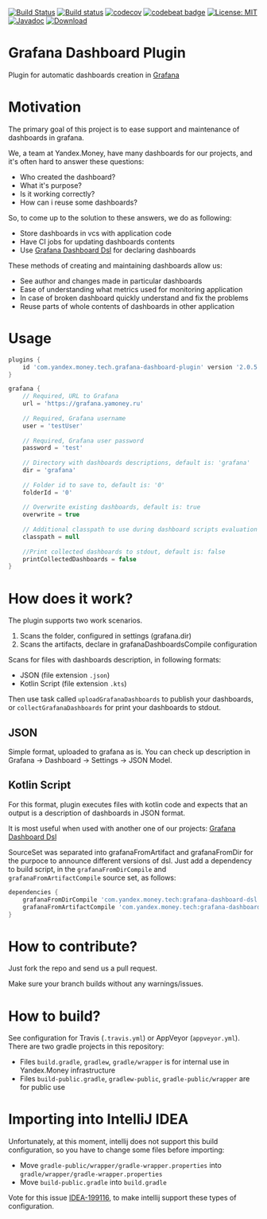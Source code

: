 [![Build Status](https://travis-ci.org/yandex-money-tech/grafana-dashboard-plugin.svg?branch=master)](https://travis-ci.org/yandex-money-tech/grafana-dashboard-plugin)
[![Build status](https://ci.appveyor.com/api/projects/status/pljxjuc9gjdqprt8?svg=true)](https://ci.appveyor.com/project/f0y/grafana-dashboard-plugin)
[![codecov](https://codecov.io/gh/yandex-money-tech/grafana-dashboard-plugin/branch/master/graph/badge.svg)](https://codecov.io/gh/yandex-money-tech/grafana-dashboard-plugin)
[![codebeat badge](https://codebeat.co/badges/c91a7632-c469-4cfd-be62-6a1840dc347b)](https://codebeat.co/projects/github-com-yandex-money-tech-grafana-dashboard-plugin-master)
[![License: MIT](https://img.shields.io/badge/License-MIT-yellow.svg)](https://opensource.org/licenses/MIT)
[![Javadoc](https://img.shields.io/badge/javadoc-latest-blue.svg)](https://yandex-money-tech.github.io/grafana-dashboard-plugin/)
[![Download](https://api.bintray.com/packages/yandex-money-tech/maven/grafana-dashboard-plugin/images/download.svg)](https://bintray.com/yandex-money-tech/maven/grafana-dashboard-plugin/_latestVersion)

# Grafana Dashboard Plugin

Plugin for automatic dashboards creation in [Grafana](https://grafana.com)

# Motivation

The primary goal of this project is to ease support and maintenance of dashboards in grafana. 

We, a team at Yandex.Money, have many dashboards for our projects, and it's often hard to answer these questions:

* Who created the dashboard?
* What it's purpose?
* Is it working correctly?
* How can i reuse some dashboards?

So, to come up to the solution to these answers, we do as following:

* Store dashboards in vcs with application code
* Have CI jobs for updating dashboards contents
* Use [Grafana Dashboard Dsl](https://github.com/yandex-money-tech/grafana-dashboard-dsl) for declaring dashboards

These methods of creating and maintaining dashboards allow us:

* See author and changes made in particular dashboards
* Ease of understanding what metrics used for monitoring application
* In case of broken dashboard quickly understand and fix the problems
* Reuse parts of whole contents of dashboards in other application

# Usage

```groovy
plugins {
    id 'com.yandex.money.tech.grafana-dashboard-plugin' version '2.0.5'
}

grafana {
    // Required, URL to Grafana
    url = 'https://grafana.yamoney.ru'
    
    // Required, Grafana username
    user = 'testUser'
    
    // Required, Grafana user password
    password = 'test'
    
    // Directory with dashboards descriptions, default is: 'grafana'
    dir = 'grafana'
    
    // Folder id to save to, default is: '0'
    folderId = '0'
    
    // Overwrite existing dashboards, default is: true    
    overwrite = true
    
    // Additional classpath to use during dashboard scripts evaluation
    classpath = null
   
    //Print collected dashboards to stdout, default is: false
    printCollectedDashboards = false
}
```

# How does it work?

The plugin supports two work scenarios.
1. Scans the folder, configured in settings (grafana.dir)
2. Scans the artifacts, declare in grafanaDashboardsCompile configuration

Scans for files with dashboards description, in following formats:

* JSON (file extension `.json`)
* Kotlin Script (file extension `.kts`)

Then use task called `uploadGrafanaDashboards` to publish your dashboards, or `collectGrafanaDashboards` for print 
your dashboards to stdout.

## JSON

Simple format, uploaded to grafana as is.
You can check up description in Grafana -> Dashboard -> Settings -> JSON Model.

## Kotlin Script

For this format, plugin executes files with kotlin code and expects that
an output is a description of dashboards in JSON format.

It is most useful when used with another one of our projects: [Grafana Dashboard Dsl](https://github.com/yandex-money-tech/grafana-dashboard-dsl)

SourceSet was separated into grafanaFromArtifact and grafanaFromDir for the purpoce to announce different versions of dsl.
Just add a dependency to build script, in the `grafanaFromDirCompile` and `grafanaFromArtifactCompile` source set, 
as follows:

```groovy
dependencies {
    grafanaFromDirCompile 'com.yandex.money.tech:grafana-dashboard-dsl:1.2.0'
    grafanaFromArtifactCompile 'com.yandex.money.tech:grafana-dashboard-dsl:1.1.0'
}
```

# How to contribute?

Just fork the repo and send us a pull request.

Make sure your branch builds without any warnings/issues.

# How to build?

See configuration for Travis (`.travis.yml`) or AppVeyor (`appveyor.yml`).
There are two gradle projects in this repository:

* Files `build.gradle`, `gradlew`, `gradle/wrapper` is for internal use in Yandex.Money infrastructure
* Files `build-public.gradle`, `gradlew-public`, `gradle-public/wrapper` are for public use

# Importing into IntelliJ IDEA

Unfortunately, at this moment, intellij does not support this build configuration,
so you have to change some files before importing:

* Move `gradle-public/wrapper/gradle-wrapper.properties` into `gradle/wrapper/gradle-wrapper.properties`
* Move `build-public.gradle` into `build.gradle`

Vote for this issue [IDEA-199116](https://youtrack.jetbrains.net/issue/IDEA-199116), to make intellij support these types of configuration.
